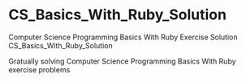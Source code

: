 # CS_Basics_With_Ruby_Solution
Computer Science Programming Basics With Ruby Exercise Solution
CS_Basics_With_Ruby_Solution

Gratually solving Computer Science Programming Basics With Ruby exercise problems
